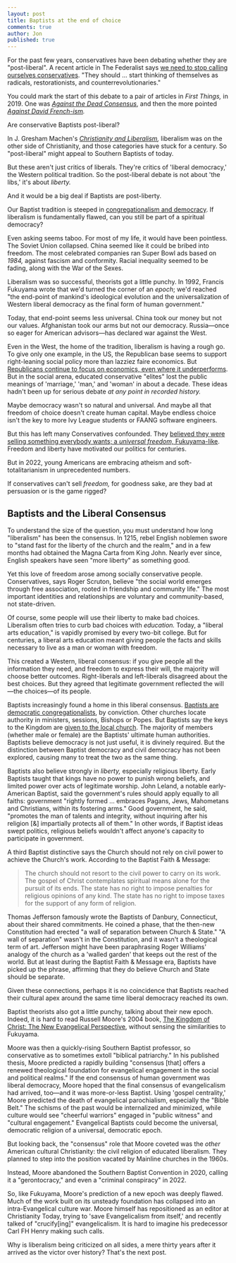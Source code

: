 ```yaml
---
layout: post
title: Baptists at the end of choice
comments: true
author: Jon
published: true
---
```


For the past few years, conservatives have been debating whether they are "post-liberal".  A recent article in The Federalist says [we need to stop calling ourselves conservatives](https://thefederalist.com/2022/10/20/we-need-to-stop-calling-ourselves-conservatives/). "They should ... start thinking of themselves as radicals, restorationists, and counterrevolutionaries."

You could mark the start of this debate to a pair of articles in *First Things,* in 2019.  One was *[Against the Dead Consensus](https://www.firstthings.com/web-exclusives/2019/03/against-the-dead-consensus)*, and then the more pointed *[Against David French-ism](https://www.firstthings.com/web-exclusives/2019/05/against-david-french-ism).*

Are conservative Baptists post-liberal?

In J. Gresham Machen's *[Christianity and Liberalism](https://www.google.com/books/edition/Christianity_and_Liberalism/qAcBAAAAMAAJ?hl=en&gbpv=1&dq=machen+liberalism+and+christianity&printsec=frontcover),* liberalism was on the other side of Christianity, and those categories have stuck for a century. So "post-liberal" might appeal to Southern Baptists of today.

But these aren't just critics of liberals. They're critics of 'liberal democracy,' the Western political tradition. So the post-liberal debate is not about 'the libs,' it's about *liberty.*

And it would be a big deal if Baptists are post-liberty.

Our Baptist tradition is steeped in [congregationalism and democracy](https://oxford.universitypressscholarship.com/view/10.1093/acprof:oso/9780195160994.001.0001/acprof-9780195160994#:~:text=Gregory%20A.,Wills&text=the%20common%20person.-,Paradoxically%20no%20denomination%20could%20wield%20religious%20authority%20as%20zealously%20as,church%20members%20in%20Georgia%20alone.&text=This%20analysis%20advances%20our%20understanding,between%20democracy%20and%20religious%20authority).  If liberalism is fundamentally flawed, can you still be part of a spiritual democracy?   

Even asking seems taboo. For most of my life, it would have been pointless. The Soviet Union collapsed.  China seemed like it could be bribed into freedom. The most celebrated companies ran Super Bowl ads based on *1984,* against fascism and conformity. Racial inequality seemed to be fading, along with the War of the Sexes.

Liberalism was so successful, theorists got a little punchy. In 1992, Francis Fukuyama wrote that we'd turned the corner of an *epoch*; we'd reached "the end-point of mankind's ideological evolution and the universalization of Western liberal democracy as the final form of human government."

Today, that end-point seems less universal.  China took our money but not our values.  Afghanistan took our arms but not our democracy.  Russia—once so eager for American advisors—has declared war against the West.

Even in the West, the home of the tradition, liberalism is having a rough go.  To give only one example, in the US, the Republican base seems to support right-leaning social policy more than lazziez faire economics. But [Republicans continue to focus on economics, even where it underperforms](https://americanaffairsjournal.org/2021/11/indiana-under-republican-rule-pro-business-policy-disappoints-outside-the-sunbelt/). But in the social arena, educated conservative "elites" lost the public meanings of 'marriage,' 'man,' and 'woman' in about a decade. These ideas hadn't been up for serious debate *at any point in recorded history.*    

Maybe democracy wasn't so natural and universal. And maybe all that freedom of choice doesn't create human capital. Maybe endless choice isn't the key to more Ivy League students or FAANG software engineers.  

But this has left many Conservatives confounded. They [believed they were selling something everybody wants; a *universal freedom,* Fukuyama-like](https://morningconsult.com/2021/07/26/state-of-the-parties-what-do-they-stand-for/). Freedom and liberty have motivated our politics for centuries.  

But in 2022, young Americans are embracing atheism and soft-totalitarianism in unprecedented numbers.

If conservatives can't sell *freedom,* for goodness sake, are they bad at persuasion or is the game rigged?  

## Baptists and the Liberal Consensus

To understand the size of the question, you must understand how long "liberalism" has been the consensus.  In 1215, rebel English noblemen swore to "stand fast for the liberty of the church and the realm," and in a few months had obtained the Magna Carta from King John. Nearly ever since, English speakers have seen "more liberty" as something good.

Yet this love of freedom arose among socially conservative people.  Conservatives, says Roger Scruton, believe "the social world emerges through free association, rooted in friendship and community life." The most important identities and relationships are voluntary and community-based, not state-driven.

Of course, some people will use their liberty to make bad choices. Liberalism often tries to curb bad choices with *education.*  Today, a "liberal arts education," is vapidly promised by every two-bit college.  But for centuries, a liberal arts education meant giving people the facts and skills necessary to live as a man or woman with freedom.  

This created a Western, liberal consensus: if you give people all the information they need, and freedom to express their will, the majority will choose better outcomes. Right-liberals and left-liberals disagreed about the best choices. But they agreed that legitimate government reflected the will—the choices—of its people.  

Baptists increasingly found a home in this liberal consensus. [Baptists are democratic congregationalists](https://bfm.sbc.net/bfm2000/#vi-the-church), by conviction. Other churches locate authority in ministers, sessions, Bishops or Popes. But Baptists say the keys to the Kingdom are [given to the local church](https://www.amazon.com/Dont-Fire-Church-Members-Congregationalism/dp/1433686236).  The majority of members (whether male or female) are the Baptists'  ultimate human authorities. Baptists believe democracy is not just useful, it is divinely required.  But the distinction between Baptist democracy and civil democracy has not been explored, causing many to treat the two as the same thing.  

Baptists also believe strongly in *liberty,* especially religious liberty. Early Baptists taught that kings have no power to punish wrong beliefs, and limited power over acts of legitimate worship. John Leland, a notable early-American Baptist, said the government's rules should apply equally to all faiths: government "rightly formed ... embraces Pagans, Jews, Mahometans and Christians, within its fostering arms."  Good government, he said, "promotes the man of talents and integrity, without inquiring after his religion [&] impartially protects all of them." In other words, if Baptist ideas swept politics, religious beliefs wouldn't affect anyone's capacity to participate in government.   

A third Baptist distinctive says the Church should not rely on civil power to achieve the Church's work. According to the Baptist Faith & Message:
> The church should not resort to the civil power to carry on its work. The gospel of Christ contemplates spiritual means alone for the pursuit of its ends. The state has no right to impose penalties for religious opinions of any kind. The state has no right to impose taxes for the support of any form of religion.

Thomas Jefferson famously wrote the Baptists of Danbury, Connecticut, about their shared commitments.  He coined a phase, that the then-new Constitution had erected "a wall of separation between Church & State." "A wall of separation" wasn't in the Constitution, and it wasn't a theological term of art. Jefferson might have been paraphrasing Roger Williams' analogy of the church as a 'walled garden' that keeps out the rest of the world. But at least during the Baptist Faith & Message era, Baptists have picked up the phrase, affirming that they do believe Church and State should be separate.  

Given these connections, perhaps it is no coincidence that Baptists reached their cultural apex around the same time liberal democracy reached its own.

Baptist theorists also got a little punchy, talking about their new epoch.  Indeed, it is hard to read Russell Moore's 2004 book, [The Kingdom of Christ: The New Evangelical Perspective](https://www.amazon.com/Kingdom-Christ-Russell-Moore/dp/1581346271), without sensing the similarities to Fukuyama.  

Moore was then a quickly-rising Southern Baptist professor, so conservative as to sometimes extoll "biblical patriarchy."  In his published thesis, Moore predicted a rapidly building "consensus [that] offers a renewed theological foundation for evangelical engagement in the social and political realms."  If the end consensus of human government was liberal democracy, Moore hoped that the final consensus of evangelicalism had arrived, too—and it was more-or-less Baptist. Using 'gospel centrality,' Moore predicted the death of evangelical parochialism, especially the "Bible Belt."  The schisms of the past would be internalized and minimized, while culture would see "cheerful warriors" engaged in "public witness" and "cultural engagement."  Evangelical Baptists could become the universal, democratic religion of a universal, democratic epoch.

But looking back, the "consensus" role that Moore coveted was the *other* American cultural Christianity: the civil religion of educated liberalism. They planned to step into the position vacated by Mainline churches in the 1960s.

Instead, Moore abandoned the Southern Baptist Convention in 2020, calling it a "gerontocracy," and even a "criminal conspiracy" in 2022.

So, like Fukuyama, Moore's prediction of a new epoch was deeply flawed. Much of the work built on its unsteady foundation has collapsed into an intra-Evangelical culture war.   Moore himself has repositioned as an editor at Christianity Today, trying to 'save Evangelicalism from itself,' and recently talked of "crucify[ing]" evangelicalism.  It is hard to imagine his predecessor Carl FH Henry making such calls.  

Why is liberalism being criticized on all sides, a mere thirty years after it arrived as the victor over history?  That's the next post.
